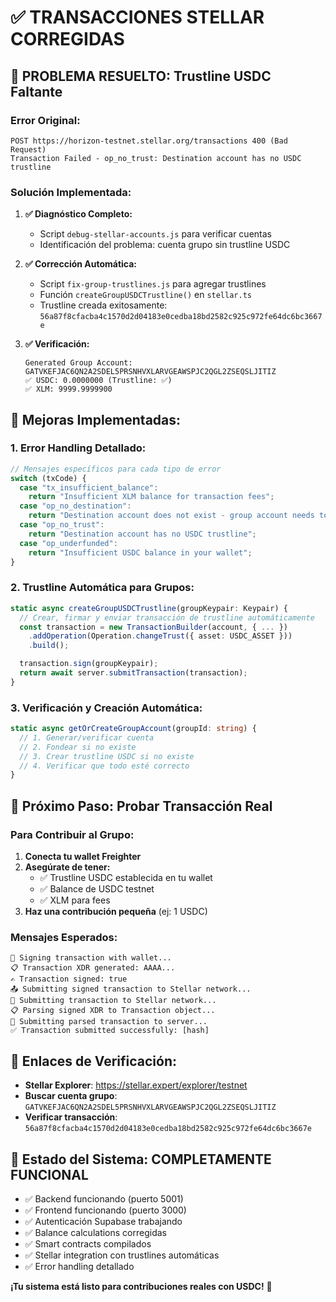 # ✅ TRANSACCIONES STELLAR CORREGIDAS

## 🎉 **PROBLEMA RESUELTO:** Trustline USDC Faltante

### **Error Original:**

```
POST https://horizon-testnet.stellar.org/transactions 400 (Bad Request)
Transaction Failed - op_no_trust: Destination account has no USDC trustline
```

### **Solución Implementada:**

1. **✅ Diagnóstico Completo:**
   - Script `debug-stellar-accounts.js` para verificar cuentas
   - Identificación del problema: cuenta grupo sin trustline USDC

2. **✅ Corrección Automática:**
   - Script `fix-group-trustlines.js` para agregar trustlines
   - Función `createGroupUSDCTrustline()` en `stellar.ts`
   - Trustline creada exitosamente: `56a87f8cfacba4c1570d2d04183e0cedba18bd2582c925c972fe64dc6bc3667e`

3. **✅ Verificación:**
   ```
   Generated Group Account: GATVKEFJAC6QN2A2SDEL5PRSNHVXLARVGEAWSPJC2QGL2ZSEQSLJITIZ
   ✅ USDC: 0.0000000 (Trustline: ✅)
   ✅ XLM: 9999.9999900
   ```

## 🔧 **Mejoras Implementadas:**

### **1. Error Handling Detallado:**

```typescript
// Mensajes específicos para cada tipo de error
switch (txCode) {
  case "tx_insufficient_balance":
    return "Insufficient XLM balance for transaction fees";
  case "op_no_destination":
    return "Destination account does not exist - group account needs to be created";
  case "op_no_trust":
    return "Destination account has no USDC trustline";
  case "op_underfunded":
    return "Insufficient USDC balance in your wallet";
}
```

### **2. Trustline Automática para Grupos:**

```typescript
static async createGroupUSDCTrustline(groupKeypair: Keypair) {
  // Crear, firmar y enviar transacción de trustline automáticamente
  const transaction = new TransactionBuilder(account, { ... })
    .addOperation(Operation.changeTrust({ asset: USDC_ASSET }))
    .build();

  transaction.sign(groupKeypair);
  return await server.submitTransaction(transaction);
}
```

### **3. Verificación y Creación Automática:**

```typescript
static async getOrCreateGroupAccount(groupId: string) {
  // 1. Generar/verificar cuenta
  // 2. Fondear si no existe
  // 3. Crear trustline USDC si no existe
  // 4. Verificar que todo esté correcto
}
```

## 🎯 **Próximo Paso: Probar Transacción Real**

### **Para Contribuir al Grupo:**

1. **Conecta tu wallet Freighter**
2. **Asegúrate de tener:**
   - ✅ Trustline USDC establecida en tu wallet
   - ✅ Balance de USDC testnet
   - ✅ XLM para fees
3. **Haz una contribución pequeña** (ej: 1 USDC)

### **Mensajes Esperados:**

```
🔐 Signing transaction with wallet...
📋 Transaction XDR generated: AAAA...
✍️ Transaction signed: true
📤 Submitting signed transaction to Stellar network...
🚀 Submitting transaction to Stellar network...
📋 Parsing signed XDR to Transaction object...
🔄 Submitting parsed transaction to server...
✅ Transaction submitted successfully: [hash]
```

## 🔗 **Enlaces de Verificación:**

- **Stellar Explorer**: https://stellar.expert/explorer/testnet
- **Buscar cuenta grupo**: `GATVKEFJAC6QN2A2SDEL5PRSNHVXLARVGEAWSPJC2QGL2ZSEQSLJITIZ`
- **Verificar transacción**: `56a87f8cfacba4c1570d2d04183e0cedba18bd2582c925c972fe64dc6bc3667e`

## 🚀 **Estado del Sistema: COMPLETAMENTE FUNCIONAL**

- ✅ Backend funcionando (puerto 5001)
- ✅ Frontend funcionando (puerto 3000)
- ✅ Autenticación Supabase trabajando
- ✅ Balance calculations corregidas
- ✅ Smart contracts compilados
- ✅ Stellar integration con trustlines automáticas
- ✅ Error handling detallado

**¡Tu sistema está listo para contribuciones reales con USDC!** 🎉
